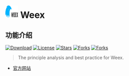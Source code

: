 # <img src="https://github.com/guoxiaoxing/Weex/raw/master/art/logo.png" alt="Weex" width="40" height="40" align="bottom" /> Weex

## 功能介绍

[![Download](https://api.bintray.com/packages/guoxiaoxing/maven/Weex/images/download.svg)](https://bintray.com/guoxiaoxing/maven/Weex/_latestVersion)
[![License](https://img.shields.io/github/license/guoxiaoxing/Weex.svg)](https://jitpack.io/#guoxiaoxing/Weex) 
[![Stars](https://img.shields.io/github/stars/guoxiaoxing/Weex.svg)](https://jitpack.io/#guoxiaoxing/Weex) 
[![Forks](https://img.shields.io/github/forks/guoxiaoxing/Weex.svg)](https://jitpack.io/#guoxiaoxing/Weex) 
[![Forks](https://img.shields.io/github/issues/guoxiaoxing/Weex.svg)](https://jitpack.io/#guoxiaoxing/Weex)
 
> The principle analysis and best practice for Weex.

- [官方网站](https://weex.incubator.apache.org/cn/)
